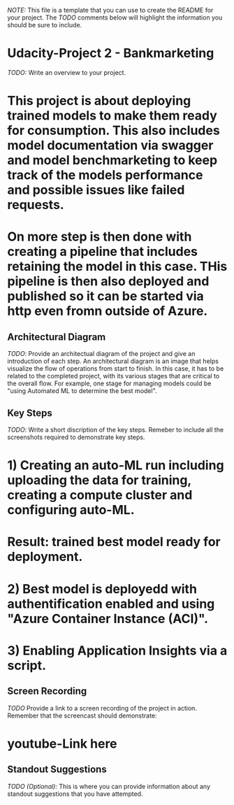*NOTE:* This file is a template that you can use to create the README for your project. The *TODO* comments below will highlight the information you should be sure to include.

# Udacity-Project 2 - Bankmarketing

*TODO:* Write an overview to your project.
# This project is about deploying trained models to make them ready for consumption. This also includes model documentation via swagger and model benchmarketing to keep track of the models performance and possible issues like failed requests.
# On more step is then done with creating a pipeline that includes retaining the model in this case. THis pipeline is then also deployed and published so it can be started via http even fromn outside of Azure.

## Architectural Diagram
*TODO*: Provide an architectual diagram of the project and give an introduction of each step. An architectural diagram is an image that helps visualize the flow of operations from start to finish. In this case, it has to be related to the completed project, with its various stages that are critical to the overall flow. For example, one stage for managing models could be "using Automated ML to determine the best model". 

## Key Steps
*TODO*: Write a short discription of the key steps. Remeber to include all the screenshots required to demonstrate key steps. 
# 1) Creating an auto-ML run including uploading the data for training, creating a compute cluster and configuring auto-ML.
#    Result: trained best model ready for deployment.
# 2) Best model is deployedd with authentification enabled and using "Azure Container Instance (ACI)".
# 3) Enabling Application Insights via a script.

## Screen Recording
*TODO* Provide a link to a screen recording of the project in action. Remember that the screencast should demonstrate:

# youtube-Link here

## Standout Suggestions
*TODO (Optional):* This is where you can provide information about any standout suggestions that you have attempted.
